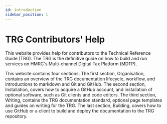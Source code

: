 ```yaml
---
id: introduction
sidebar_position: 1
---
```


# TRG Contributors' Help

This website provides help for contributors to the Technical Reference Guide (TRG). The TRG is the definitive guide on how to build and run services on HMRC's Multi-channel Digital Tax Platform (MDTP).

This website contains four sections. The first section, Organisation, contains an overview of the TRG documentation lifecycle, workflow, and introductions to markdown and Git and GitHub. The second section, Installation, covers how to acquire a GitHub account, and installation of optional software, such as Git clients and code editors. The third section, Writing, contains the TRG documentation standard, optional page templates and guides on writing for the TRG. The last section, Building, covers how to use GitHub or a client to build and deploy the documentation to the TRG repository.



 